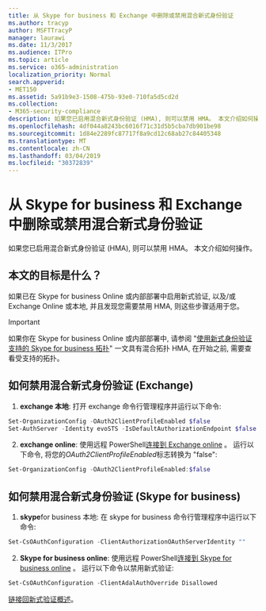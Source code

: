 ```yaml
---
title: 从 Skype for business 和 Exchange 中删除或禁用混合新式身份验证
ms.author: tracyp
author: MSFTTracyP
manager: laurawi
ms.date: 11/3/2017
ms.audience: ITPro
ms.topic: article
ms.service: o365-administration
localization_priority: Normal
search.appverid:
- MET150
ms.assetid: 5a91b9e3-1508-475b-93e0-710fa5d5cd2d
ms.collection:
- M365-security-compliance
description: 如果您已启用混合新式身份验证 (HMA), 则可以禁用 HMA。 本文介绍如何操作。
ms.openlocfilehash: 4df044a8243bc6016f71c31d5b5cba7db901be98
ms.sourcegitcommit: 1d84e2289fc87717f8a9cd12c68ab27c84405348
ms.translationtype: MT
ms.contentlocale: zh-CN
ms.lasthandoff: 03/04/2019
ms.locfileid: "30372839"
---
```

# <a name="removing-or-disabling-hybrid-modern-authentication-from-skype-for-business-and-exchange"></a>从 Skype for business 和 Exchange 中删除或禁用混合新式身份验证

如果您已启用混合新式身份验证 (HMA), 则可以禁用 HMA。 本文介绍如何操作。
  
## <a name="who-is-this-article-for"></a>本文的目标是什么？

如果已在 Skype for business Online 或内部部署中启用新式验证, 以及/或 Exchange Online 或本地, 并且发现您需要禁用 HMA, 则这些步骤适用于您。

> [!IMPORTANT]
> 如果你在 Skype for business Online 或内部部署中, 请参阅 "[使用新式身份验证支持的 Skype for business 拓扑](https://technet.microsoft.com/en-us/library/mt803262.aspx)" 一文具有混合拓扑 HMA, 在开始之前, 需要查看受支持的拓扑。
  
## <a name="how-to-disable-hybrid-modern-authentication-exchange"></a>如何禁用混合新式身份验证 (Exchange)

1. **exchange 本地**: 打开 exchange 命令行管理程序并运行以下命令: 

```powershell
Set-OrganizationConfig -OAuth2ClientProfileEnabled $false
Set-AuthServer -Identity evoSTS -IsDefaultAuthorizationEndpoint $false
```

2. **exchange online**: 使用远程 PowerShell[连接到 Exchange online](https://docs.microsoft.com/en-us/powershell/exchange/exchange-online/connect-to-exchange-online-powershell/connect-to-exchange-online-powershell) 。 运行以下命令, 将您的*OAuth2ClientProfileEnabled*标志转换为 "false":

```powershell    
Set-OrganizationConfig -OAuth2ClientProfileEnabled:$false
```
    
## <a name="how-to-disable-hybrid-modern-authentication-skype-for-business"></a>如何禁用混合新式身份验证 (Skype for business)

1. **skype**for business 本地: 在 skype for business 命令行管理程序中运行以下命令:

```powershell
Set-CsOAuthConfiguration -ClientAuthorizationOAuthServerIdentity ""
```

2. **Skype for business online**: 使用远程 PowerShell[连接到 Skype for business online](https://docs.microsoft.com/en-us/office365/enterprise/powershell/manage-skype-for-business-online-with-office-365-powershell) 。 运行以下命令以禁用新式验证:

```powershell    
Set-CsOAuthConfiguration -ClientAdalAuthOverride Disallowed
```

[链接回新式验证概述](hybrid-modern-auth-overview.md)。 
  


